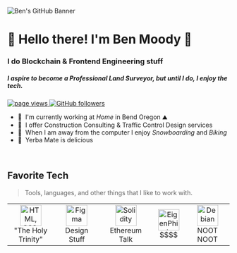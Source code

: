 ![[Ben's GitHub Banner](./assets/GitHubHeader.png)](https://cdn.edu.buncee.com/rackspace/bnc-assets/animations/e52/1448469792-Young_Animation_imagination112515_01.gif)
<h1 align="left" id="macropower-title">🧉 Hello there! I'm Ben Moody 🧉</h1>
<h3 align="left">I do Blockchain & Frontend Engineering stuff</h3>
<h5 align="left">I aspire to become a Professional Land Surveyor, but until I do, I enjoy the tech.</h5>

<p align="left">
  <a href="https://github.com/BenMoody">
    <img src="https://komarev.com/ghpvc/?username=BenMoody" alt="page views"/>
  </a>
  <a href="https://github.com/BenMoody?tab=followers">
    <img alt="GitHub followers" src="https://img.shields.io/github/followers/BenMoody?color=green&logo=github">
  </a>
</p>

- 🧉 &nbsp;I'm currently working at *Home* in Bend Oregon ⛰️
- 🧉 &nbsp;I offer Construction Consulting & Traffic Control Design services
- 🧉 &nbsp;When I am away from the computer I enjoy *Snowboarding* and *Biking*
- 🧉 &nbsp;Yerba Mate is delicious
<br>

<h2 align="left" id="macropower-tech">Favorite Tech</h2>

> Tools, languages, and other things that I like to work with.

<table>
  <tr>
    <td align="center" width="196">
      <a href="https://html-css-js.com/">
        <img src="./img/go-flat.svg" width="48" height="48" alt="HTML, CSS, JS" />
      </a>
      <br>"The Holy Trinity"
    </td>
    <td align="center" width="196">
      <a href="https://www.figma.com/">
        <img src="#" width="48" height="48" alt="Figma" />
      </a>
      <br>Design Stuff
    </td>
    <td align="center" width="196">
      <a href="https://docs.soliditylang.org/en/v0.8.21/">
        <img src="#" width="48" height="48" alt="Solidity" />
      </a>
      <br>Ethereum Talk
    </td>
    <td align="center"  width="96">
      <a href="https://eigenphi.io/">
        <img src="./img/debian-original.svg" width="48" height="48" alt="EigenPhi.io" />
      </a>
      <br>$$$$
    </td>
    <td align="center"  width="196">
      <a href="#macropower-tech">
        <img src="#" width="48" height="48" alt="Debian" />
      </a>
      <br>NOOT NOOT
    </td>
</table>

